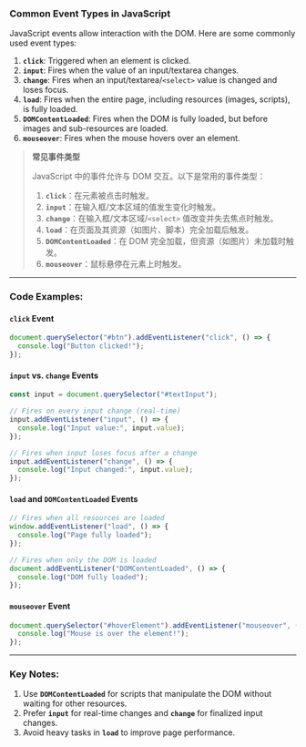### Common Event Types in JavaScript

<audio src="C:\Users\10691\Downloads\JavaScript even.mp3"></audio>

JavaScript events allow interaction with the DOM. Here are some commonly used event types:

1. **`click`**: Triggered when an element is clicked.  
2. **`input`**: Fires when the value of an input/textarea changes.  
3. **`change`**: Fires when an input/textarea/`<select>` value is changed and loses focus.  
4. **`load`**: Fires when the entire page, including resources (images, scripts), is fully loaded.  
5. **`DOMContentLoaded`**: Fires when the DOM is fully loaded, but before images and sub-resources are loaded.  
6. **`mouseover`**: Fires when the mouse hovers over an element.

> **常见事件类型**  
>
> <audio src="C:\Users\10691\Downloads\JavaScript 中的事件.mp3"></audio>
>
> JavaScript 中的事件允许与 DOM 交互。以下是常用的事件类型：  
>
> 1. **`click`**：在元素被点击时触发。  
> 2. **`input`**：在输入框/文本区域的值发生变化时触发。  
> 3. **`change`**：在输入框/文本区域/`<select>` 值改变并失去焦点时触发。  
> 4. **`load`**：在页面及其资源（如图片、脚本）完全加载后触发。  
> 5. **`DOMContentLoaded`**：在 DOM 完全加载，但资源（如图片）未加载时触发。  
> 6. **`mouseover`**：鼠标悬停在元素上时触发。

---

### Code Examples:

<audio src="C:\Users\10691\Downloads\这段代码展示了常见的JavaS.mp3"></audio>

#### **`click` Event**
```javascript
document.querySelector("#btn").addEventListener("click", () => {
  console.log("Button clicked!");
});
```

#### **`input` vs. `change` Events**
```javascript
const input = document.querySelector("#textInput");

// Fires on every input change (real-time)
input.addEventListener("input", () => {
  console.log("Input value:", input.value);
});

// Fires when input loses focus after a change
input.addEventListener("change", () => {
  console.log("Input changed:", input.value);
});
```

#### **`load` and `DOMContentLoaded` Events**
```javascript
// Fires when all resources are loaded
window.addEventListener("load", () => {
  console.log("Page fully loaded");
});

// Fires when only the DOM is loaded
document.addEventListener("DOMContentLoaded", () => {
  console.log("DOM fully loaded");
});
```

#### **`mouseover` Event**
```javascript
document.querySelector("#hoverElement").addEventListener("mouseover", () => {
  console.log("Mouse is over the element!");
});
```

---

### Key Notes:

<audio src="C:\Users\10691\Downloads\1.  Use __`DOMC.mp3"></audio>

1. Use **`DOMContentLoaded`** for scripts that manipulate the DOM without waiting for other resources.  
2. Prefer **`input`** for real-time changes and **`change`** for finalized input changes.  
3. Avoid heavy tasks in **`load`** to improve page performance.